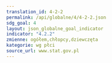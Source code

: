 ```yaml
---
translation_id: 4-2-2
permalink: /api/globalne/4/4-2-2.json
sdg_goal: 4
layout: json_globalne_goal_indicator
indicator: "4.2.2"
zmienne: ogółem,chłopcy,dziewczęta
kategorie: wg płci
source_url: www.stat.gov.pl
---
```

